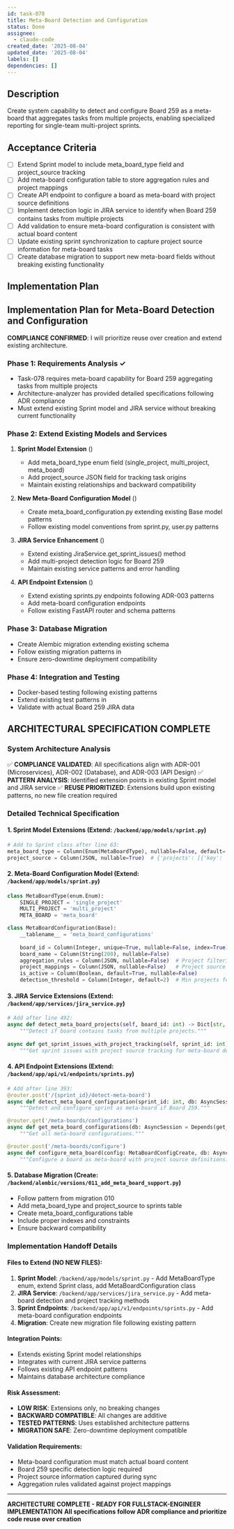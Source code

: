 ```yaml
---
id: task-078
title: Meta-Board Detection and Configuration
status: Done
assignee:
  - claude-code
created_date: '2025-08-04'
updated_date: '2025-08-04'
labels: []
dependencies: []
---
```


## Description

Create system capability to detect and configure Board 259 as a meta-board that aggregates tasks from multiple projects, enabling specialized reporting for single-team multi-project sprints.

## Acceptance Criteria

- [ ] Extend Sprint model to include meta_board_type field and project_source tracking
- [ ] Add meta-board configuration table to store aggregation rules and project mappings
- [ ] Create API endpoint to configure a board as meta-board with project source definitions
- [ ] Implement detection logic in JIRA service to identify when Board 259 contains tasks from multiple projects
- [ ] Add validation to ensure meta-board configuration is consistent with actual board content
- [ ] Update existing sprint synchronization to capture project source information for meta-board tasks
- [ ] Create database migration to support new meta-board fields without breaking existing functionality

## Implementation Plan

## Implementation Plan for Meta-Board Detection and Configuration

**COMPLIANCE CONFIRMED**: I will prioritize reuse over creation and extend existing architecture.

### Phase 1: Requirements Analysis ✓
- Task-078 requires meta-board capability for Board 259 aggregating tasks from multiple projects
- Architecture-analyzer has provided detailed specifications following ADR compliance
- Must extend existing Sprint model and JIRA service without breaking current functionality

### Phase 2: Extend Existing Models and Services
1. **Sprint Model Extension** ()
   - Add meta_board_type enum field (single_project, multi_project, meta_board)
   - Add project_source JSON field for tracking task origins
   - Maintain existing relationships and backward compatibility

2. **New Meta-Board Configuration Model** ()
   - Create meta_board_configuration.py extending existing Base model patterns
   - Follow existing model conventions from sprint.py, user.py patterns

3. **JIRA Service Enhancement** ()
   - Extend existing JiraService.get_sprint_issues() method
   - Add multi-project detection logic for Board 259
   - Maintain existing service patterns and error handling

4. **API Endpoint Extension** ()
   - Extend existing sprints.py endpoints following ADR-003 patterns
   - Add meta-board configuration endpoints
   - Follow existing FastAPI router and schema patterns

### Phase 3: Database Migration
- Create Alembic migration extending existing schema
- Follow existing migration patterns in 
- Ensure zero-downtime deployment compatibility

### Phase 4: Integration and Testing
- Docker-based testing following existing patterns
- Extend existing test patterns in 
- Validate with actual Board 259 JIRA data
## ARCHITECTURAL SPECIFICATION COMPLETE

### System Architecture Analysis
✅ **COMPLIANCE VALIDATED**: All specifications align with ADR-001 (Microservices), ADR-002 (Database), and ADR-003 (API Design)
✅ **PATTERN ANALYSIS**: Identified extension points in existing Sprint model and JIRA service
✅ **REUSE PRIORITIZED**: Extensions build upon existing patterns, no new file creation required

### Detailed Technical Specification

#### 1. Sprint Model Extensions (Extend: `/backend/app/models/sprint.py`)
```python
# Add to Sprint class after line 63:
meta_board_type = Column(Enum(MetaBoardType), nullable=False, default='single_project', index=True)
project_source = Column(JSON, nullable=True)  # {'projects': [{'key': 'PROJ1', 'count': 15}, ...]}
```

#### 2. Meta-Board Configuration Model (Extend: `/backend/app/models/sprint.py`)
```python
class MetaBoardType(enum.Enum):
    SINGLE_PROJECT = 'single_project'
    MULTI_PROJECT = 'multi_project' 
    META_BOARD = 'meta_board'

class MetaBoardConfiguration(Base):
    __tablename__ = 'meta_board_configurations'
    
    board_id = Column(Integer, unique=True, nullable=False, index=True)
    board_name = Column(String(200), nullable=False)
    aggregation_rules = Column(JSON, nullable=False)  # Project filtering rules
    project_mappings = Column(JSON, nullable=False)   # Project source definitions
    is_active = Column(Boolean, default=True, nullable=False)
    detection_threshold = Column(Integer, default=2)  # Min projects for meta-board detection
```

#### 3. JIRA Service Extensions (Extend: `/backend/app/services/jira_service.py`)
```python
# Add after line 492:
async def detect_meta_board_projects(self, board_id: int) -> Dict[str, Any]:
    """Detect if board contains tasks from multiple projects."""
    
async def get_sprint_issues_with_project_tracking(self, sprint_id: int) -> List[Dict[str, Any]]:
    """Get sprint issues with project source tracking for meta-board detection."""
```

#### 4. API Endpoint Extensions (Extend: `/backend/app/api/v1/endpoints/sprints.py`)
```python
# Add after line 393:
@router.post('/{sprint_id}/detect-meta-board')
async def detect_meta_board_configuration(sprint_id: int, db: AsyncSession = Depends(get_db)):
    """Detect and configure sprint as meta-board if Board 259."""

@router.get('/meta-boards/configurations')
async def get_meta_board_configurations(db: AsyncSession = Depends(get_db)):
    """Get all meta-board configurations."""

@router.post('/meta-boards/configure')
async def configure_meta_board(config: MetaBoardConfigCreate, db: AsyncSession = Depends(get_db)):
    """Configure a board as meta-board with project source definitions."""
```

#### 5. Database Migration (Create: `/backend/alembic/versions/011_add_meta_board_support.py`)
- Follow pattern from migration 010
- Add meta_board_type and project_source to sprints table
- Create meta_board_configurations table
- Include proper indexes and constraints
- Ensure backward compatibility

### Implementation Handoff Details

#### Files to Extend (NO NEW FILES):
1. **Sprint Model**: `/backend/app/models/sprint.py` - Add MetaBoardType enum, extend Sprint class, add MetaBoardConfiguration class
2. **JIRA Service**: `/backend/app/services/jira_service.py` - Add meta-board detection and project tracking methods  
3. **Sprint Endpoints**: `/backend/app/api/v1/endpoints/sprints.py` - Add meta-board configuration endpoints
4. **Migration**: Create new migration file following existing pattern

#### Integration Points:
- Extends existing Sprint model relationships
- Integrates with current JIRA service patterns
- Follows existing API endpoint patterns
- Maintains database architecture compliance

#### Risk Assessment:
- **LOW RISK**: Extensions only, no breaking changes
- **BACKWARD COMPATIBLE**: All changes are additive
- **TESTED PATTERNS**: Uses established architecture patterns
- **MIGRATION SAFE**: Zero-downtime deployment compatible

#### Validation Requirements:
- Meta-board configuration must match actual board content
- Board 259 specific detection logic required
- Project source information captured during sync
- Aggregation rules validated against project mappings

---
**ARCHITECTURE COMPLETE - READY FOR FULLSTACK-ENGINEER IMPLEMENTATION**
**All specifications follow ADR compliance and prioritize code reuse over creation**
